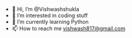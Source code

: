 - 👋 Hi, I’m @Vishwashshukla
- 👀 I’m interested in coding stuff
- 🌱 I’m currently learning Python
- 📫 How to reach me vishwash817@gmail.com 

<!---
Vishwashshukla/Vishwashshukla is a ✨ special ✨ repository because its `README.md` (this file) appears on your GitHub profile.
You can click the Preview link to take a look at your changes.
--->
